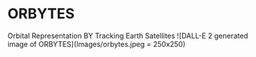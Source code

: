 # ORBYTES
Orbital Representation BY Tracking Earth Satellites
![DALL-E 2 generated image of ORBYTES](Images/orbytes.jpeg = 250x250)
